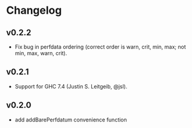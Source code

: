 # Changelog

## v0.2.2

 - Fix bug in perfdata ordering (correct order is warn, crit, min, max;
   not min, max, warn, crit).

## v0.2.1

 - Support for GHC 7.4 (Justin S. Leitgeib, @jsl).

## v0.2.0

 - add addBarePerfdatum convenience function
